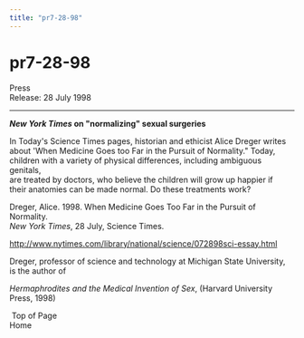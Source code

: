 ```yaml
---
title: "pr7-28-98"
---
```


# pr7-28-98

  
  


  
 Press  
Release: 28 July 1998  
  


* * *

  
  
**_New York Times_ on "normalizing" sexual surgeries**</P>  
  


In Today's Science Times pages, historian and ethicist Alice Dreger writes  
about 'When Medicine Goes too Far in the Pursuit of Normality." Today,  
children with a variety of physical differences, including ambiguous genitals,  
are treated by doctors, who believe the children will grow up happier if  
their anatomies can be made normal. Do these treatments work?

  
  


Dreger, Alice. 1998. When Medicine Goes Too Far in the Pursuit of Normality.  
_New York Times_, 28 July, Science Times.  
  
http://www.nytimes.com/library/national/science/072898sci-essay.html

  
  


Dreger, professor of science and technology at Michigan State University,  
is the author of  
  
_Hermaphrodites and the Medical Invention of Sex_, (Harvard University  
Press, 1998)

  
  


&nbsp;Top of Page&nbsp;&nbsp;&nbsp;&nbsp;&nbsp;&nbsp;&nbsp;&nbsp;&nbsp;&nbsp;&nbsp;&nbsp;&nbsp;&nbsp;&nbsp;&nbsp;&nbsp;&nbsp;&nbsp;&nbsp;&nbsp;&nbsp;&nbsp;&nbsp;&nbsp;&nbsp;  
Home

  
  


&nbsp;  
  
&nbsp;  
  
&nbsp;